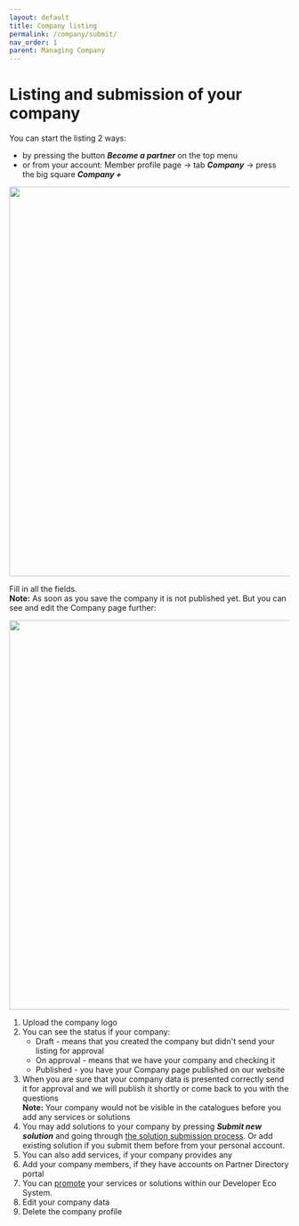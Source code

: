 ```yaml
---
layout: default
title: Company listing
permalink: /company/submit/
nav_order: 1
parent: Managing Company
---
```

# Listing and submission of your company
You can start the listing 2 ways: 
- by pressing the button ***Become a partner*** on the top menu
- or from your account: Member profile page → tab ***Company*** → press the big square ***Company +***

<img src="/assets/images/company/1.png" width="700"> 

Fill in all the fields.   
**Note:** As soon as you save the company it is not published yet. But you can see and edit the Company page further:

<img src="/assets/images/company/2.png" width="700"> 

1. Upload the company logo
2. You can see the status if your company:
   - Draft - means that you created the company but didn't send your listing for approval
   - On approval - means that we have your company and checking it
   - Published - you have your Company page published on our website
3. When you are sure that your company data is presented correctly send it for approval and we will publish it shortly or come back to you with the questions   
**Note:** Your company would not be visible in the catalogues before you add any services or solutions 
4. You may add solutions to your company by pressing ***Submit new solution*** and going through [the solution submission process](/solutions/submit/).  Or add existing solution if you submit them before from your personal account.
5. You can also add services, if your company provides any
6. Add your company members, if they have accounts on Partner Directory portal
7. You can [promote](/promotion/) your services or solutions within our Developer Eco System.
8. Edit your company data
9. Delete the company profile